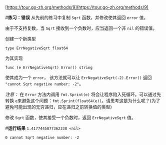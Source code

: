 [https://tour.go-zh.org/methods/9](https://tour.go-zh.org/methods/9)

#**练习：错误**
从先前的练习中复制 `Sqrt` 函数，并修改使其返回 `error` 值。

由于不支持复数，当 `Sqrt` 接收到一个负数时，应当返回一个非 `nil` 的错误值。

创建一个新类型

	type ErrNegativeSqrt float64

为其实现

	func (e ErrNegativeSqrt) Error() string
使其成为一个 `error`， 该方法就可以让 `ErrNegativeSqrt(-2).Error()` 返回 `"cannot Sqrt negative number: -2"`。

*注意：* 在 `Error` 方法内调用 `fmt.Sprint(e)` 将会让程序陷入死循环。可以通过先转换 `e`来避免这个问题：`fmt.Sprint(float64(e))`。请思考这是为什么呢？(为了避免可能出现的无穷递归，应在递归之前转换值的类型)

修改 `Sqrt` 函数，使其接受一个负数时，返回 `ErrNegativeSqrt` 值。

#**运行结果**
`1.4177445877362338 <nil>`

`0 cannot Sqrt negative number: -2`